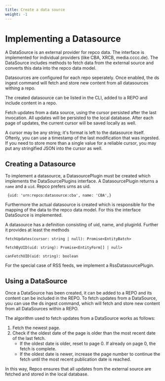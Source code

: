 ```yaml
---
title: Create a data source
weight: -1
---
```


# Implementing a Datasource

A DataSource is an external provider for repco data. The interface is implemented for individual providers (like CBA, XRCB, media.cccc.de). The DataSource includes methods to fetch data from the external source and converts this data into the repco data model.

Datasources are configured for each repo seperately. Once enabled, the ds ingest command will fetch and store new content from all datasources withing a repo.

The created datasource can be listed in the CLI, added to a REPO and include content in a repo.

Fetch updates from a data source, using the cursor persisted after the last invocation. All updates will be persisted to the local database. After each page of updates, the current cursor will be saved locally as well.

A cursor may be any string; it's format is left to the datasource itself. Oftenly, you can use a timestamp of the last modification that was ingested. If you need to store more than a single value for a reliable cursor, you may put any stringified JSON into the cursor as well.

## Creating a Datasource

To implement a datasource, a DatasourcePlugin must be created which implements the DataSourcePlugins interface. A DatasourcePlugin returns a `name` and a `uid`. Repco prefers urns as uid.

` {uid: 'urn:repco:datasource:cba', name: 'CBA',}`

Furthermore the actual datasource is created which is responsible for the mapping of the data to the repco data model. For this the interface DataSource is implemented.

A datasource has a definition consisting of uid, name, and pluginId. Further it provides at least the methods

`fetchUpdates(cursor: string | null): Promise<EntityBatch>   `

`fetchByUID(uid: string): Promise<EntityForm[] | null>   `

`canFetchUID(uid: string): boolean`

For the special case of RSS feeds, we implement a RssDatasourcePlugin.

## Using a DataSource

Once a DataSource has been created, it can be added to a REPO and its content can be included in the REPO. To fetch updates from a DataSource, you can use the ds ingest command, which will fetch and store new content from all DataSources within a REPO.

The algorithm used to fetch updates from a DataSource works as follows:

1. Fetch the newest page.
2. Check if the oldest date of the page is older than the most recent date of the last fetch.
    * If the oldest date is older, reset to page 0. If already on page 0, the fetch is complete.
    * If the oldest date is newer, increase the page number to continue the fetch until the most recent publication date is reached.
    
In this way, Repco ensures that all updates from the external source are fetched and stored in the local database.

